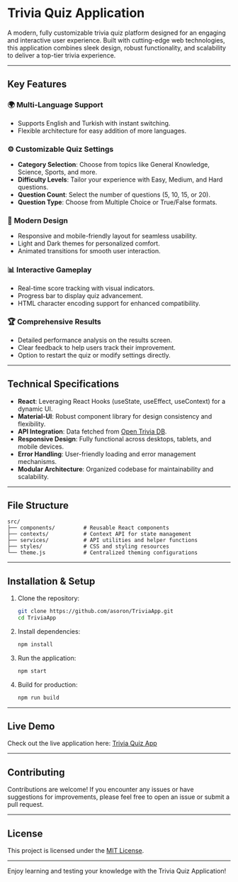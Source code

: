 # Trivia Quiz Application

A modern, fully customizable trivia quiz platform designed for an engaging and interactive user experience. Built with cutting-edge web technologies, this application combines sleek design, robust functionality, and scalability to deliver a top-tier trivia experience.

---

## Key Features

### 🌍 **Multi-Language Support**
- Supports English and Turkish with instant switching.
- Flexible architecture for easy addition of more languages.

### ⚙️ **Customizable Quiz Settings**
- **Category Selection**: Choose from topics like General Knowledge, Science, Sports, and more.
- **Difficulty Levels**: Tailor your experience with Easy, Medium, and Hard questions.
- **Question Count**: Select the number of questions (5, 10, 15, or 20).
- **Question Type**: Choose from Multiple Choice or True/False formats.

### 🎨 **Modern Design**
- Responsive and mobile-friendly layout for seamless usability.
- Light and Dark themes for personalized comfort.
- Animated transitions for smooth user interaction.

### 📊 **Interactive Gameplay**
- Real-time score tracking with visual indicators.
- Progress bar to display quiz advancement.
- HTML character encoding support for enhanced compatibility.

### 🏆 **Comprehensive Results**
- Detailed performance analysis on the results screen.
- Clear feedback to help users track their improvement.
- Option to restart the quiz or modify settings directly.

---

## Technical Specifications

- **React**: Leveraging React Hooks (useState, useEffect, useContext) for a dynamic UI.
- **Material-UI**: Robust component library for design consistency and flexibility.
- **API Integration**: Data fetched from [Open Trivia DB](https://opentdb.com/).
- **Responsive Design**: Fully functional across desktops, tablets, and mobile devices.
- **Error Handling**: User-friendly loading and error management mechanisms.
- **Modular Architecture**: Organized codebase for maintainability and scalability.

---

## File Structure

```
src/
├── components/         # Reusable React components
├── contexts/           # Context API for state management
├── services/           # API utilities and helper functions
├── styles/             # CSS and styling resources
└── theme.js            # Centralized theming configurations
```

---

## Installation & Setup

1. Clone the repository:
   ```bash
   git clone https://github.com/asoron/TriviaApp.git
   cd TriviaApp
   ```

2. Install dependencies:
   ```bash
   npm install
   ```

3. Run the application:
   ```bash
   npm start
   ```

4. Build for production:
   ```bash
   npm run build
   ```

---

## Live Demo

Check out the live application here: [Trivia Quiz App](https://asorontriviapp.netlify.app/)

---

## Contributing
Contributions are welcome! If you encounter any issues or have suggestions for improvements, please feel free to open an issue or submit a pull request.

---

## License
This project is licensed under the [MIT License](LICENSE).

---

Enjoy learning and testing your knowledge with the Trivia Quiz Application!

